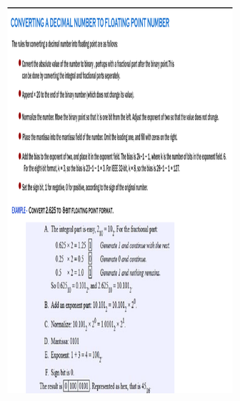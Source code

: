 
<img src="images/conversion_procedure.png" alt="uneven" style="height:90vw; width:650vw;"/>
<br></br>